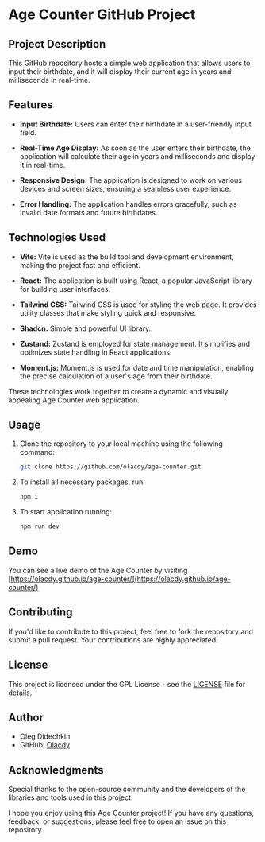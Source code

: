 # Age Counter GitHub Project

## Project Description

This GitHub repository hosts a simple web application that allows users to input their birthdate, and it will display their current age in years and milliseconds in real-time.

## Features

- **Input Birthdate:** Users can enter their birthdate in a user-friendly input field.

- **Real-Time Age Display:** As soon as the user enters their birthdate, the application will calculate their age in years and milliseconds and display it in real-time.

- **Responsive Design:** The application is designed to work on various devices and screen sizes, ensuring a seamless user experience.

- **Error Handling:** The application handles errors gracefully, such as invalid date formats and future birthdates.

## Technologies Used

- **Vite:** Vite is used as the build tool and development environment, making the project fast and efficient.

- **React:** The application is built using React, a popular JavaScript library for building user interfaces.

- **Tailwind CSS:** Tailwind CSS is used for styling the web page. It provides utility classes that make styling quick and responsive.

- **Shadcn:** Simple and powerful UI library.

- **Zustand:** Zustand is employed for state management. It simplifies and optimizes state handling in React applications.

- **Moment.js:** Moment.js is used for date and time manipulation, enabling the precise calculation of a user's age from their birthdate.

These technologies work together to create a dynamic and visually appealing Age Counter web application.

## Usage

1. Clone the repository to your local machine using the following command:

   ```bash
   git clone https://github.com/olacdy/age-counter.git
   ```

2. To install all necessary packages, run:

   ```bash
   npm i
   ```

3. To start application running:

   ```bash
   npm run dev
   ```

## Demo

You can see a live demo of the Age Counter by visiting [https://olacdy.github.io/age-counter/](https://olacdy.github.io/age-counter/)

## Contributing

If you'd like to contribute to this project, feel free to fork the repository and submit a pull request. Your contributions are highly appreciated.

## License

This project is licensed under the GPL License - see the [LICENSE](LICENSE) file for details.

## Author

- Oleg Didechkin
- GitHub: [Olacdy](https://github.com/Olacdy)

## Acknowledgments

Special thanks to the open-source community and the developers of the libraries and tools used in this project.

I hope you enjoy using this Age Counter project! If you have any questions, feedback, or suggestions, please feel free to open an issue on this repository.
